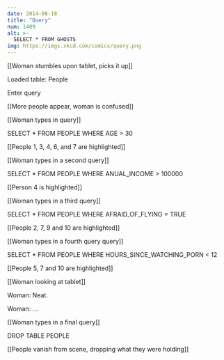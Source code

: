```yaml
---
date: 2014-08-18
title: "Query"
num: 1409
alt: >-
  SELECT * FROM GHOSTS
img: https://imgs.xkcd.com/comics/query.png
---
```



[[Woman stumbles upon tablet, picks it up]]

Loaded table: People

Enter query

[[More people appear, woman is confused]]

[[Woman types in query]]

SELECT * FROM PEOPLE WHERE AGE > 30

[[People 1, 3, 4, 6, and 7 are highlighted]]

[[Woman types in a second query]]

SELECT * FROM PEOPLE WHERE ANUAL_INCOME > 100000

[[Person 4 is highlighted]]

[[Woman types in a third query]]

SELECT * FROM PEOPLE WHERE AFRAID_OF_FLYING = TRUE

[[People 2, 7, 9 and 10 are highlighted]]

[[Woman types in a fourth query query]]

SELECT * FROM PEOPLE WHERE HOURS_SINCE_WATCHING_PORN < 12

[[People 5, 7 and 10 are highlighted]]

[[Woman looking at tablet]]

Woman:  Neat.

Woman: ...

[[Woman types in a final query]]

DROP TABLE PEOPLE

[[People vanish from scene, dropping what they were holding]]